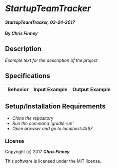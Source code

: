 # _StartupTeamTracker_

#### _StartupTeamTracker, 03-24-2017_

#### By _**Chris Finney**_

## Description
_Example text for the description of the project_


## Specifications

| Behavior                   | Input Example     | Output Example    |
| -------------------------- | -----------------:| -----------------:|



## Setup/Installation Requirements

* _Clone the repository_
* _Run the command 'gradle run'_
* _Open browser and go to localhost:4567_


### License

Copyright (c) 2017 **_Chris Finney_**

This software is licensed under the MIT license.
